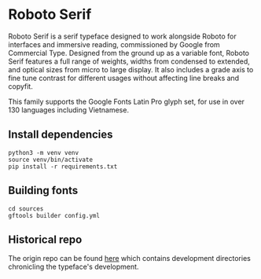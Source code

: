 # Roboto Serif

Roboto Serif is a serif typeface designed to work alongside Roboto for interfaces and immersive reading, commissioned by Google from Commercial Type. Designed from the ground up as a variable font, Roboto Serif features a full range of weights, widths from condensed to extended, and optical sizes from micro to large display. It also includes a grade axis to fine tune contrast for different usages without affecting line breaks and copyfit.

This family supports the Google Fonts Latin Pro glyph set, for use in over 130 languages including Vietnamese.


## Install dependencies

```
python3 -m venv venv
source venv/bin/activate
pip install -r requirements.txt
```

## Building fonts

```
cd sources
gftools builder config.yml
```


## Historical repo

The origin repo can be found [here](https://github.com/CommercialType/RobotoSerif) which contains development directories chronicling the typeface's development.
